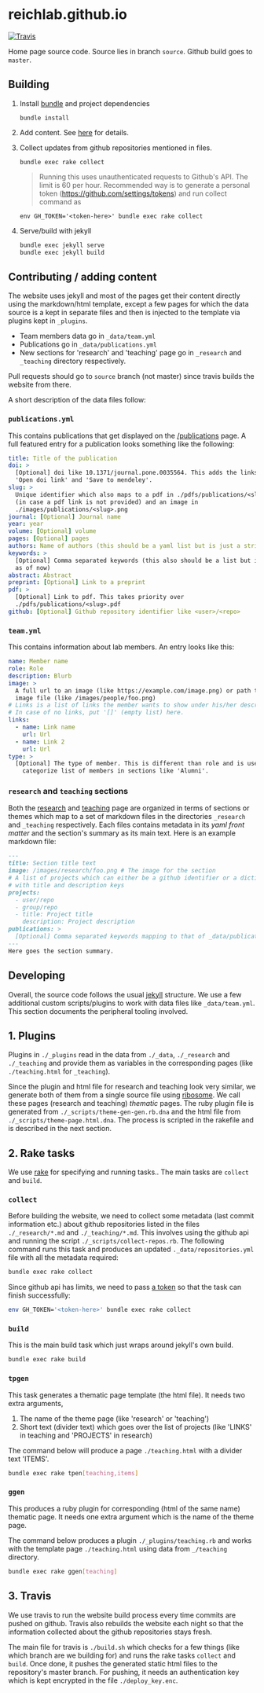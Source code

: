 # reichlab.github.io

[![Travis](https://img.shields.io/travis/reichlab/reichlab.github.io.svg?style=flat-square)](https://travis-ci.org/reichlab/reichlab.github.io)

Home page source code. Source lies in branch `source`. Github build goes to
`master`.

## Building

1. Install [bundle](https://bundler.io/) and project dependencies

    `bundle install`

2. Add content. See [here](#contributing--adding-content) for details.

3. Collect updates from github repositories mentioned in files.

    `bundle exec rake collect`
    
    > Running this uses unauthenticated requests to Github's API. The limit is
    > 60 per hour. Recommended way is to generate a personal token
    > (https://github.com/settings/tokens) and run collect command as

    `env GH_TOKEN='<token-here>' bundle exec rake collect`

4. Serve/build with jekyll

    ```sh
    bundle exec jekyll serve
    bundle exec jekyll build
    ```

## Contributing / adding content

The website uses jekyll and most of the pages get their content directly using
the markdown/html template, except a few pages for which the data source is a
kept in separate files and then is injected to the template via plugins kept in
`_plugins`.

- Team members data go in `_data/team.yml`
- Publications go in `_data/publications.yml`
- New sections for 'research' and 'teaching' page go in `_research` and
  `_teaching` directory respectively.

Pull requests should go to `source` branch (not master) since travis builds the
website from there.

A short description of the data files follow:

### `publications.yml`

This contains publications that get displayed on the
[/publications](http://reichlab.io/publications) page. A full featured entry for
a publication looks something like the following:

```yaml
title: Title of the publication
doi: >
  [Optional] doi like 10.1371/journal.pone.0035564. This adds the links for
  'Open doi link' and 'Save to mendeley'.
slug: >
  Unique identifier which also maps to a pdf in ./pdfs/publications/<slug>.pdf
  (in case a pdf link is not provided) and an image in
  ./images/publications/<slug>.png
journal: [Optional] Journal name
year: year
volume: [Optional] volume
pages: [Optional] pages
authors: Name of authors (this should be a yaml list but is just a string right now)
keywords: >
  [Optional] Comma separated keywords (this also should be a list but is string
  as of now)
abstract: Abstract
preprint: [Optional] Link to a preprint
pdf: >
  [Optional] Link to pdf. This takes priority over
  ./pdfs/publications/<slug>.pdf
github: [Optional] Github repository identifier like <user>/<repo>
```

### `team.yml`

This contains information about lab members. An entry looks like this:

```yaml
name: Member name
role: Role
description: Blurb
image: >
  A full url to an image (like https://example.com/image.png) or path to local
  image file (like /images/people/foo.png)
# Links is a list of links the member wants to show under his/her description
# In case of no links, put '[]' (empty list) here.
links:
  - name: Link name
    url: Url
  - name: Link 2
    url: Url
type: >
  [Optional] The type of member. This is different than role and is used to
    categorize list of members in sections like 'Alumni'.
```

### `research` and `teaching` sections

Both the [research](http://reichlab.io/research) and
[teaching](http://reichlab.io/teaching) page are organized in terms of sections
or themes which map to a set of markdown files in the directories `_research`
and `_teaching` respectively. Each files contains metadata in its _yaml front
matter_ and the section's summary as its main text. Here is an example markdown
file:

```md
---
title: Section title text
image: /images/research/foo.png # The image for the section
# A list of projects which can either be a github identifier or a dictionary
# with title and description keys
projects:
  - user/repo
  - group/repo
  - title: Project title
    description: Project description
publications: >
  [Optional] Comma separated keywords mapping to that of _data/publications.yml
---
Here goes the section summary.
```

## Developing

Overall, the source code follows the usual [jekyll](http://jekyllrb.com/)
structure. We use a few additional custom scripts/plugins to work with data
files like `_data/team.yml`. This section documents the peripheral tooling
involved.

## 1. Plugins

Plugins in `./_plugins` read in the data from `./_data`, `./_research` and
`./_teaching` and provide them as variables in the corresponding pages (like
`./teaching.html` for `_teaching`).

Since the plugin and html file for research and teaching look very similar, we
generate both of them from a single source file using
[ribosome](https://github.com/sustrik/ribosome). We call these pages (research
and teaching) _thematic_ pages. The ruby plugin file is generated from
`./_scripts/theme-gen-gen.rb.dna` and the html file from
`./_scripts/theme-page.html.dna`. The process is scripted in the rakefile and is
described in the next section.

## 2. Rake tasks

We use [rake](https://github.com/ruby/rake) for specifying and running tasks..
The main tasks are `collect` and `build`.

### `collect`
Before building the website, we need to collect some metadata (last commit
information etc.) about github repositories listed in the files
`./_research/*.md` and `./_teaching/*.md`. This involves using the github api
and running the script `./_scripts/collect-repos.rb`. The following command runs
this task and produces an updated `._data/repositories.yml` file with all the
metadata required:

```sh
bundle exec rake collect
```

Since github api has limits, we need to pass [a
token](https://github.com/settings/tokens) so that the task can finish
successfully:

```sh
env GH_TOKEN='<token-here>' bundle exec rake collect
```

### `build`
This is the main build task which just wraps around jekyll's own build.

```sh
bundle exec rake build
```

### `tpgen`

This task generates a thematic page template (the html file). It needs two extra
arguments,

1. The name of the theme page (like 'research' or 'teaching')
2. Short text (divider text) which goes over the list of projects (like 'LINKS'
   in teaching and 'PROJECTS' in research)

The command below will produce a page `./teaching.html` with a divider text
'ITEMS'.

```sh
bundle exec rake tpen[teaching,items]
```

### `ggen`

This produces a ruby plugin for corresponding (html of the same name) thematic
page. It needs one extra argument which is the name of the theme page.

The command below produces a plugin `./_plugins/teaching.rb` and works with the
template page `./teaching.html` using data from `_/teaching` directory.

```sh
bundle exec rake ggen[teaching]
```

## 3. Travis

We use travis to run the website build process every time commits are pushed on
github. Travis also rebuilds the website each night so that the information
collected about the github repositories stays fresh.

The main file for travis is `./build.sh` which checks for a few things (like
which branch are we building for) and runs the rake tasks `collect` and `build`.
Once done, it pushes the generated static html files to the repository's master
branch. For pushing, it needs an authentication key which is kept encrypted in
the file `./deploy_key.enc`.
